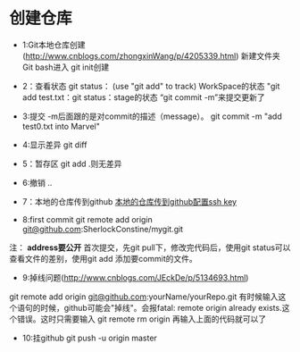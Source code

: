 # 创建仓库

* 1:Git本地仓库创建(http://www.cnblogs.com/zhongxinWang/p/4205339.html)
新建文件夹
Git bash进入
git init创建

* 2：查看状态
git status： (use "git add" to track) WorkSpace的状态
"git add test.txt：git status：stage的状态
“git commit -m”来提交更新了

* 3:提交
-m后面跟的是对commit的描述（message）。
git commit -m "add test0.txt into Marvel"

* 4:显示差异
git diff

* 5：暂存区
git add .则无差异

* 6:撤销
..

* 7：本地的仓库传到github
[本地的仓库传到github配置ssh key](http://blog.csdn.net/llf369477769/article/details/51917557)

* 8:first commit
git remote add origin git@github.com:SherlockConstine/mygit.git


注：
**address要公开**
首次提交，先git pull下，修改完代码后，使用git status可以查看文件的差别，使用git add 添加要commit的文件。

* 9:掉线问题(http://www.cnblogs.com/JEckDe/p/5134693.html)

git remote add origin git@github.com:yourName/yourRepo.git
有时候输入这个语句的时候，github可能会"掉线"。会报fatal: remote origin already exists.这个错误。这时只需要输入
git remote rm origin 再输入上面的代码就可以了

* 10:挂github
git push -u origin master

